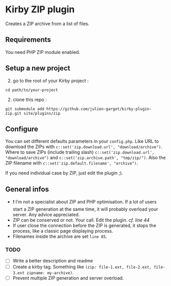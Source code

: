 # Kirby ZIP plugin

Creates a ZIP archive from a list of files.

## Requirements

You need PHP ZIP module enabled.

## Setup a new project


2. go to the root of your Kirby project :
  ```
  cd path/to/your-project
  ```

2. clone this repo :
  ```
  git submodule add https://github.com/julien-gargot/kirby-plugin-zip.git site/plugins/zip
  ```

## Configure

You can set different defaults parameters in your `config.php`.
Like URL to download the ZIPs with `c::set('zip.download.url', "download/archive")`.
Where to save ZIPs (include trailing slash) `c::set('zip.download.url', "download/archive")` and `c::set('zip.archive.path', "tmp/zip/")`.
Also the ZIP filename with `c::set('zip.default.filename', "archive")`.

If you need individual case by ZIP, just edit the plugin ;).

## General infos

- :exclamation: I’m not a specialist about ZIP and PHP optimisation. If a lot of users start a ZIP generation at the same time, it will probably overload your server. Any advice appreciated.
- ZIP can be conserved or not. Your call. Edit the plugin. *cf. line 44*
- If user close the connection before the ZIP is generated, it stops the process, like a classic page displaying process.
- Filenames inside the archive are set `line 85`.

### TODO

- [ ] Write a better description and readme
- [ ] Create a kirby tag. Something like `(zip: file-1.ext, file-2.ext, file-3.ext zipname: my-archive)`.
- [ ] Prevent multiple ZIP generation and server overload.

